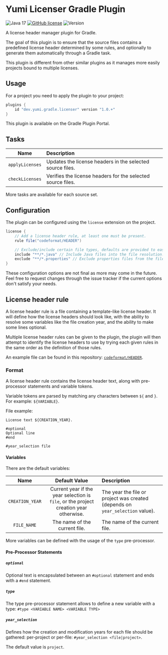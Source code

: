 # Yumi Licenser Gradle Plugin

![Java 17](https://img.shields.io/badge/language-Java%2017-9B599A.svg?style=flat-square)
[![GitHub license](https://img.shields.io/github/license/YumiProject/yumi-gradle-licenser?style=flat-square)](https://raw.githubusercontent.com/YumiProject/yumi-gradle-licenser/main/LICENSE)
![Version](https://img.shields.io/github/v/tag/YumiProject/yumi-gradle-licenser?label=version&style=flat-square)

A license header manager plugin for Gradle.

The goal of this plugin is to ensure that the source files contains a predefined license header determined by some rules,
and optionally to generate them automatically through a Gradle task.

This plugin is different from other similar plugins as it manages more easily projects bound to multiple licenses.

## Usage

For a project you need to apply the plugin to your project:

```groovy
plugins {
	id "dev.yumi.gradle.licenser" version "1.0.+"
}
```

This plugin is available on the Gradle Plugin Portal.

## Tasks

|      Name       | Description                                                 |
|:---------------:|:------------------------------------------------------------|
| `applyLicenses` | Updates the license headers in the selected source files.   |
| `checkLicenses` | Verifies the license headers for the selected source files. |

More tasks are available for each source set.

## Configuration

The plugin can be configured using the `license` extension on the project.

```groovy
license {
	// Add a license header rule, at least one must be present.
	rule file("codeformat/HEADER")

	// Exclude/include certain file types, defaults are provided to easily deal with Java/Kotlin projects.
	include "**/*.java" // Include Java files into the file resolution.
	exclude "**/*.properties" // Exclude properties files from the file resolution.
}
```

These configuration options are not final as more may come in the future.
Feel free to request changes through the issue tracker if the current options don't satisfy your needs.

## License header rule

A license header rule is a file containing a template-like license header.
It will define how the license headers should look like, with the ability to resolve some variables like the file creation year,
and the ability to make some lines optional.

Multiple license header rules can be given to the plugin, the plugin will then attempt to identify the
license headers to use by trying each given rules in the same order as the definition of those rules.

An example file can be found in this repository: [`codeformat/HEADER`](./codeformat/HEADER).

### Format

A license header rule contains the license header text, along with pre-processor statements and variable tokens.

Variable tokens are parsed by matching any characters between `${` and `}`. For example: `${VARIABLE}`.

File example:
```
License text ${CREATION_YEAR}.

#optional
Optional line
#end

#year_selection file
```

#### Variables

There are the default variables:

|      Name       |                                     Default Value                                     | Description                                                                   |
|:---------------:|:-------------------------------------------------------------------------------------:|:------------------------------------------------------------------------------|
| `CREATION_YEAR` | Current year if the year selection is `file`, or the project creation year otherwise. | The year the file or project was created (depends on `year_selection` value). |
|   `FILE_NAME`   |                             The name of the current file.                             | The name of the current file.                                                 |

More variables can be defined with the usage of the `type` pre-processor.

#### Pre-Processor Statements

##### `optional`

Optional text is encapsulated between an `#optional` statement and ends with a `#end` statement.

##### `type`

The type pre-processor statement allows to define a new variable with a type:
`#type <VARIABLE NAME> <VARIABLE TYPE>`

##### `year_selection`

Defines how the creation and modification years for each file should be gathered: per-project or per-file:
`#year_selection <file|project>`.

The default value is `project`.
